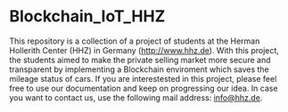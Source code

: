# Blockchain_IoT_HHZ
This repository is a collection of a project of students at the Herman Hollerith Center (HHZ) in Germany (http://www.hhz.de).
With this project, the students aimed to make the private selling market more secure and transparent by implementing a Blockchain enviroment which saves the mileage status of cars.
If you are interestested in this project, please feel free to use our documentation and keep on progressing our idea. 
In case you want to contact us, use the following mail address: info@hhz.de.
